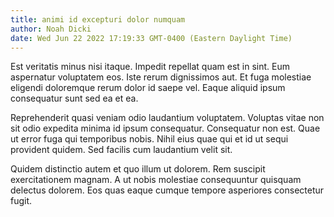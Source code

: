 ```yaml
---
title: animi id excepturi dolor numquam
author: Noah Dicki
date: Wed Jun 22 2022 17:19:33 GMT-0400 (Eastern Daylight Time)
---
```

Est veritatis minus nisi itaque. Impedit repellat quam est in sint. Eum aspernatur voluptatem eos. Iste rerum dignissimos aut. Et fuga molestiae eligendi doloremque rerum dolor id saepe vel. Eaque aliquid ipsum consequatur sunt sed ea et ea.

 Reprehenderit quasi veniam odio laudantium voluptatem. Voluptas vitae non sit odio expedita minima id ipsum consequatur. Consequatur non est. Quae ut error fuga qui temporibus nobis. Nihil eius quae qui et id ut sequi provident quidem. Sed facilis cum laudantium velit sit.

 Quidem distinctio autem et quo illum ut dolorem. Rem suscipit exercitationem magnam. A ut nobis molestiae consequuntur quisquam delectus dolorem. Eos quas eaque cumque tempore asperiores consectetur fugit.